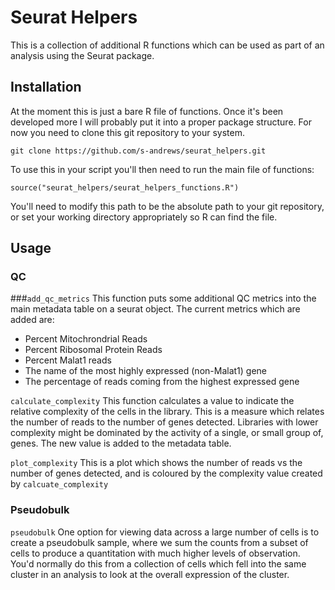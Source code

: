 # Seurat Helpers

This is a collection of additional R functions which can be used as part of an analysis using the Seurat package.

## Installation
At the moment this is just a bare R file of functions.  Once it's been developed more I will probably put it into a proper package structure.  For now you need to clone this git repository to your system.

```
git clone https://github.com/s-andrews/seurat_helpers.git
```

To use this in your script you'll then need to run the main file of functions:

```
source("seurat_helpers/seurat_helpers_functions.R")
```

You'll need to modify this path to be the absolute path to your git repository, or set your working directory appropriately so R can find the file.

## Usage

### QC

###```add_qc_metrics```
This function puts some additional QC metrics into the main metadata table on a seurat object.  The current metrics which are added are:

* Percent Mitochrondrial Reads
* Percent Ribosomal Protein Reads
* Percent Malat1 reads
* The name of the most highly expressed (non-Malat1) gene
* The percentage of reads coming from the highest expressed gene


```calculate_complexity```
This function calculates a value to indicate the relative complexity of the cells in the library.  This is a measure which relates the number of reads to the number of genes detected.  Libraries with lower complexity might be dominated by the activity of a single, or small group of, genes.  The new value is added to the metadata table.

```plot_complexity```
This is a plot which shows the number of reads vs the number of genes detected, and is coloured by the complexity value created by ```calcuate_complexity```


### Pseudobulk
```pseudobulk```
One option for viewing data across a large number of cells is to create a pseudobulk sample, where we sum the counts from a subset of cells to produce a quantitation with much higher levels of observation.  You'd normally do this from a collection of cells which fell into the same cluster in an analysis to look at the overall expression of the cluster.

